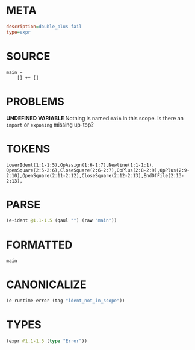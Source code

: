 # META
~~~ini
description=double_plus fail
type=expr
~~~
# SOURCE
~~~roc
main =
    [] ++ []
~~~
# PROBLEMS
**UNDEFINED VARIABLE**
Nothing is named `main` in this scope.
Is there an `import` or `exposing` missing up-top?

# TOKENS
~~~zig
LowerIdent(1:1-1:5),OpAssign(1:6-1:7),Newline(1:1-1:1),
OpenSquare(2:5-2:6),CloseSquare(2:6-2:7),OpPlus(2:8-2:9),OpPlus(2:9-2:10),OpenSquare(2:11-2:12),CloseSquare(2:12-2:13),EndOfFile(2:13-2:13),
~~~
# PARSE
~~~clojure
(e-ident @1.1-1.5 (qaul "") (raw "main"))
~~~
# FORMATTED
~~~roc
main
~~~
# CANONICALIZE
~~~clojure
(e-runtime-error (tag "ident_not_in_scope"))
~~~
# TYPES
~~~clojure
(expr @1.1-1.5 (type "Error"))
~~~
